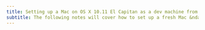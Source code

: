 ```yaml
---
title: Setting up a Mac on OS X 10.11 El Capitan as a dev machine from scratch
subtitle: The following notes will cover how to set up a fresh Mac &ndash; on OS X El Capitan &ndash; as a lean mean coding machine.
---
```

